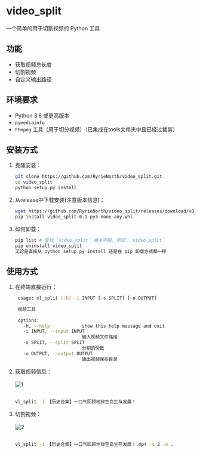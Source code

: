 # video_split

一个简单的用于切割视频的 Python 工具 </br>

## 功能
- 获取视频总长度
- 切割视频
- 自定义输出路径

## 环境要求

- Python 3.6 或更高版本
- `pymediainfo`
- `FFmpeg` 工具（用于切分视频）（已集成在tools文件夹中且已经过裁剪）

## 安装方式

1. 克隆安装：
   ```bash
   git clone https://github.com/RyrieNorth/video_split.git
   cd video_split
   python setup.py install

2. 从release中下载安装(注意版本信息)：
   ```bash
   wget https://github.com/RyrieNorth/video_split/releases/download/v0.1/video_split-0.1-py3-none-any.whl
   pip install video_split-0.1-py3-none-any.whl

3. 如何卸载：
   ```bash
   pip list # 查找 `video_split` 相关字眼, 例如：`video_split`
   pip uninstall video_split
   无论是直接从 python setup.py install 还是在 pip 卸载方式都一样

## 使用方式

1. 在终端直接运行：
   ```bash
    usage: vl_split [-h] -i INPUT [-s SPLIT] [-o OUTPUT]
    
    视频工具
    
    options:
      -h, --help            show this help message and exit
      -i INPUT, --input INPUT
                            输入视频文件路径
      -s SPLIT, --split SPLIT
                            分割的份数
      -o OUTPUT, --output OUTPUT
                            输出视频保存目录
2. 获取视频信息：</br></br>
![1](https://github.com/user-attachments/assets/d0583c5e-a177-45c4-b740-d99867c5e016)</br></br>
     ```bash
     vl_split -i 【历史合集】一口气回顾地狱空岛生存发展！

3. 切割视频：</br></br>
![2](https://github.com/user-attachments/assets/f24da11f-197c-40cf-acec-a7e977353c8c)</br></br>
     ```bash
     vl_split -i 【历史合集】一口气回顾地狱空岛生存发展！.mp4 -s 2 -o .
